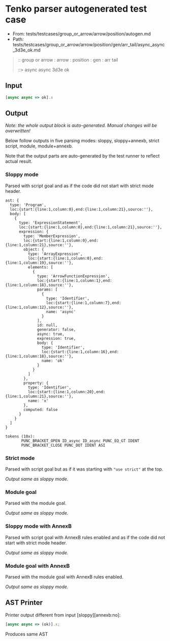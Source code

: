 # Tenko parser autogenerated test case

- From: tests/testcases/group_or_arrow/arrow/position/autogen.md
- Path: tests/testcases/group_or_arrow/arrow/position/gen/arr_tail/async_async_3d3e_ok.md

> :: group or arrow : arrow : position : gen : arr tail
>
> ::> async async 3d3e ok

## Input


`````js
[async async => ok].x
`````

## Output

_Note: the whole output block is auto-generated. Manual changes will be overwritten!_

Below follow outputs in five parsing modes: sloppy, sloppy+annexb, strict script, module, module+annexb.

Note that the output parts are auto-generated by the test runner to reflect actual result.

### Sloppy mode

Parsed with script goal and as if the code did not start with strict mode header.

`````
ast: {
  type: 'Program',
  loc:{start:{line:1,column:0},end:{line:1,column:21},source:''},
  body: [
    {
      type: 'ExpressionStatement',
      loc:{start:{line:1,column:0},end:{line:1,column:21},source:''},
      expression: {
        type: 'MemberExpression',
        loc:{start:{line:1,column:0},end:{line:1,column:21},source:''},
        object: {
          type: 'ArrayExpression',
          loc:{start:{line:1,column:0},end:{line:1,column:19},source:''},
          elements: [
            {
              type: 'ArrowFunctionExpression',
              loc:{start:{line:1,column:1},end:{line:1,column:18},source:''},
              params: [
                {
                  type: 'Identifier',
                  loc:{start:{line:1,column:7},end:{line:1,column:12},source:''},
                  name: 'async'
                }
              ],
              id: null,
              generator: false,
              async: true,
              expression: true,
              body: {
                type: 'Identifier',
                loc:{start:{line:1,column:16},end:{line:1,column:18},source:''},
                name: 'ok'
              }
            }
          ]
        },
        property: {
          type: 'Identifier',
          loc:{start:{line:1,column:20},end:{line:1,column:21},source:''},
          name: 'x'
        },
        computed: false
      }
    }
  ]
}

tokens (10x):
       PUNC_BRACKET_OPEN ID_async ID_async PUNC_EQ_GT IDENT
       PUNC_BRACKET_CLOSE PUNC_DOT IDENT ASI
`````

### Strict mode

Parsed with script goal but as if it was starting with `"use strict"` at the top.

_Output same as sloppy mode._

### Module goal

Parsed with the module goal.

_Output same as sloppy mode._

### Sloppy mode with AnnexB

Parsed with script goal with AnnexB rules enabled and as if the code did not start with strict mode header.

_Output same as sloppy mode._

### Module goal with AnnexB

Parsed with the module goal with AnnexB rules enabled.

_Output same as sloppy mode._

## AST Printer

Printer output different from input [sloppy][annexb:no]:

````js
[async async => (ok)].x;
````

Produces same AST

